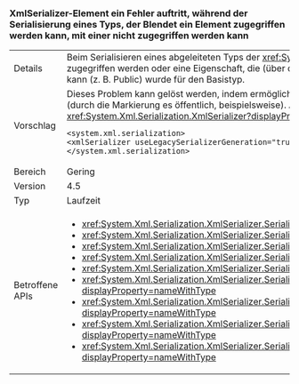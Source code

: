 ### <a name="xmlserializer-fails-while-serializing-a-type-that-hides-an-accessible-member-with-an-inaccessible-one"></a>XmlSerializer-Element ein Fehler auftritt, während der Serialisierung eines Typs, der Blendet ein Element zugegriffen werden kann, mit einer nicht zugegriffen werden kann

|   |   |
|---|---|
|Details|Beim Serialisieren eines abgeleiteten Typs der <xref:System.Xml.Serialization.XmlSerializer?displayProperty=name> kann fehlschlagen, wenn der Typ enthält ein Feld kann nicht zugegriffen werden oder eine Eigenschaft, die (über das 'new'-Schlüsselwort) verbirgt ein Feld oder eine Eigenschaft mit dem gleichen Namen, die zuvor zugegriffen werden kann (z. B. Public) wurde für den Basistyp.|
|Vorschlag|Dieses Problem kann gelöst werden, indem ermöglichen des Zugriffs für die neuen, ausblendet Members der <xref:System.Xml.Serialization.XmlSerializer?displayProperty=name> (durch die Markierung es öffentlich, beispielsweise). Alternativ können Sie die folgende Konfigurationseinstellung auf 4.0 zurückversetzt <xref:System.Xml.Serialization.XmlSerializer?displayProperty=name> Verhalten, das das Problem behoben werden:<pre><code class="language-xml">&lt;system.xml.serialization&gt;&#13;&#10;&lt;xmlSerializer useLegacySerializerGeneration=&quot;true&quot; /&gt;&#13;&#10;&lt;/system.xml.serialization&gt;&#13;&#10;</code></pre>|
|Bereich|Gering|
|Version|4.5|
|Typ|Laufzeit|
|Betroffene APIs|<ul><li><xref:System.Xml.Serialization.XmlSerializer.Serialize(System.IO.Stream,System.Object)?displayProperty=nameWithType></li><li><xref:System.Xml.Serialization.XmlSerializer.Serialize(System.IO.TextWriter,System.Object)?displayProperty=nameWithType></li><li><xref:System.Xml.Serialization.XmlSerializer.Serialize(System.Object,System.Xml.Serialization.XmlSerializationWriter)?displayProperty=nameWithType></li><li><xref:System.Xml.Serialization.XmlSerializer.Serialize(System.Xml.XmlWriter,System.Object)?displayProperty=nameWithType></li><li><xref:System.Xml.Serialization.XmlSerializer.Serialize(System.IO.Stream,System.Object,System.Xml.Serialization.XmlSerializerNamespaces)?displayProperty=nameWithType></li><li><xref:System.Xml.Serialization.XmlSerializer.Serialize(System.IO.TextWriter,System.Object,System.Xml.Serialization.XmlSerializerNamespaces)?displayProperty=nameWithType></li><li><xref:System.Xml.Serialization.XmlSerializer.Serialize(System.Xml.XmlWriter,System.Object,System.Xml.Serialization.XmlSerializerNamespaces)?displayProperty=nameWithType></li><li><xref:System.Xml.Serialization.XmlSerializer.Serialize(System.Xml.XmlWriter,System.Object,System.Xml.Serialization.XmlSerializerNamespaces,System.String)?displayProperty=nameWithType></li><li><xref:System.Xml.Serialization.XmlSerializer.Serialize(System.Xml.XmlWriter,System.Object,System.Xml.Serialization.XmlSerializerNamespaces,System.String,System.String)?displayProperty=nameWithType></li></ul>|

